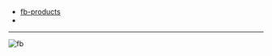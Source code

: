 
* [fb-products](https://developers.facebook.com/products)
* []() 
-------------------

![fb](https://s3.amazonaws.com/cbi-research-portal-uploads/2017/10/25151418/FacebookJobs_10.1.172.png)

